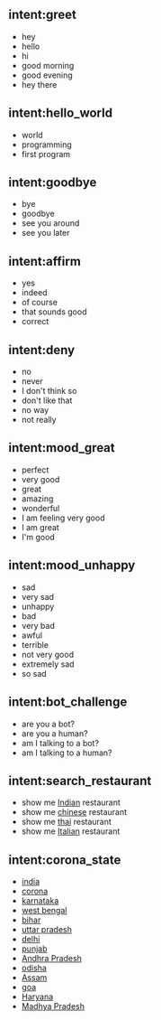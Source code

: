## intent:greet
- hey
- hello
- hi
- good morning
- good evening
- hey there

## intent:hello_world
- world
- programming
- first program

## intent:goodbye
- bye
- goodbye
- see you around
- see you later

## intent:affirm
- yes
- indeed
- of course
- that sounds good
- correct

## intent:deny
- no
- never
- I don't think so
- don't like that
- no way
- not really

## intent:mood_great
- perfect
- very good
- great
- amazing
- wonderful
- I am feeling very good
- I am great
- I'm good

## intent:mood_unhappy
- sad
- very sad
- unhappy
- bad
- very bad
- awful
- terrible
- not very good
- extremely sad
- so sad

## intent:bot_challenge
- are you a bot?
- are you a human?
- am I talking to a bot?
- am I talking to a human?

## intent:search_restaurant
- show me [Indian](hotel) restaurant
- show me [chinese](hotel) restaurant
- show me [thai](hotel) restaurant
- show me [Italian](hotel) restaurant

## intent:corona_state
- [india](state)
- [corona](state)
- [karnataka](state)
- [west bengal](state)
- [bihar](state)
- [uttar pradesh](state)
- [delhi](state)
- [punjab](state)
- [Andhra Pradesh](state)
- [odisha](state)
- [Assam](state)
- [goa](state)
- [Haryana](state)
- [Madhya Pradesh](state)

